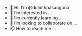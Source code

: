 - 👋 Hi, I’m @dulnithpasangona
- 👀 I’m interested in ...
- 🌱 I’m currently learning ...
- 💞️ I’m looking to collaborate on ...
- 📫 How to reach me ...

<!---
dulnithpasangona/dulnithpasangona is a ✨ special ✨ repository because its `README.md` (this file) appears on your GitHub profile.
You can click the Preview link to take a look at your changes.
--->
